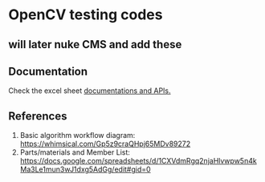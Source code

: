 # OpenCV testing codes

## will later nuke CMS and add these


## Documentation
Check the excel sheet [documentations and APIs.](https://docs.google.com/spreadsheets/d/1LXgwzbESLrxvnqTLchQNoVbBkQGBQLIk8mOUtiKDgVc/edit#gid=1471286070)

## References
1. Basic algorithm workflow diagram: https://whimsical.com/Gp5z9craQHpj65MDv89272
0. Parts/materials and Member List: https://docs.google.com/spreadsheets/d/1CXVdmRgq2njaHlvwpw5n4kMa3Le1mun3wJ1dxg5AdGg/edit#gid=0
